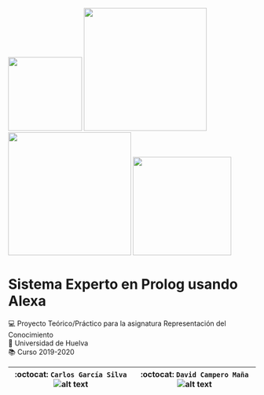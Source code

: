 <img src="https://github.com/byLiTTo/SistemaExperto/blob/master/Parte%20Te%C3%B3rica/images/LogoETSI.png" width="150"> <img src="https://github.com/byLiTTo/SistemaExperto/blob/master/Parte%20Pr%C3%A1ctica/imagenes/HuecoBlanco.png" width="250"> <img src="https://github.com/byLiTTo/SistemaExperto/blob/master/Parte%20Pr%C3%A1ctica/imagenes/HuecoBlanco.png" width="250"> <img src="https://github.com/byLiTTo/SistemaExperto/blob/master/Parte%20Pr%C3%A1ctica/imagenes/LogoUHU.png" width="200">

# Sistema Experto en Prolog usando Alexa
:computer: Proyecto Teórico/Práctico para la asignatura Representación del Conocimiento  
:school: Universidad de Huelva  
:books: Curso 2019-2020  

| :octocat: `Carlos García Silva` ![alt text](https://github.com/byLiTTo/SistemaExperto/blob/master/Parte%20Te%C3%B3rica/images/FotoDePerfil_1.jpg)  | :octocat: `David Campero Maña` ![alt text](https://github.com/byLiTTo/SistemaExperto/blob/master/Parte%20Te%C3%B3rica/images/FotoDePerfil_2.jpg)  |  
|---|---|

